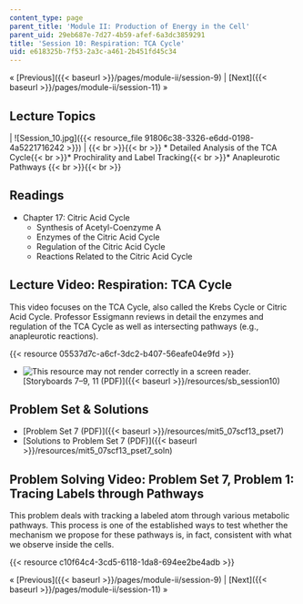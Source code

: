 ```yaml
---
content_type: page
parent_title: 'Module II: Production of Energy in the Cell'
parent_uid: 29eb687e-7d27-4b59-afef-6a3dc3859291
title: 'Session 10: Respiration: TCA Cycle'
uid: e618325b-7f53-2a3c-a461-2b451fd45c34
---
```


« [Previous]({{< baseurl >}}/pages/module-ii/session-9) | [Next]({{< baseurl >}}/pages/module-ii/session-11) »

Lecture Topics
--------------

| ![Session_10.jpg]({{< resource_file 91806c38-3326-e6dd-0198-4a5221716242 >}}) |  {{< br >}}{{< br >}} *   Detailed Analysis of the TCA Cycle{{< br >}}*   Prochirality and Label Tracking{{< br >}}*   Anapleurotic Pathways {{< br >}}{{< br >}}  

Readings
--------

*   Chapter 17: Citric Acid Cycle
    *   Synthesis of Acetyl-Coenzyme A
    *   Enzymes of the Citric Acid Cycle
    *   Regulation of the Citric Acid Cycle
    *   Reactions Related to the Citric Acid Cycle

Lecture Video: Respiration: TCA Cycle
-------------------------------------

This video focuses on the TCA Cycle, also called the Krebs Cycle or Citric Acid Cycle. Professor Essigmann reviews in detail the enzymes and regulation of the TCA Cycle as well as intersecting pathways (e.g., anapleurotic reactions).

{{< resource 05537d7c-a6cf-3dc2-b407-56eafe04e9fd >}}

*   ![This resource may not render correctly in a screen reader.](/images/inacessible.gif)[Storyboards 7–9, 11 (PDF)]({{< baseurl >}}/resources/sb_session10)

Problem Set & Solutions
-----------------------

*   [Problem Set 7 (PDF)]({{< baseurl >}}/resources/mit5_07scf13_pset7)
*   [Solutions to Problem Set 7 (PDF)]({{< baseurl >}}/resources/mit5_07scf13_pset7_soln)

Problem Solving Video: Problem Set 7, Problem 1: Tracing Labels through Pathways
--------------------------------------------------------------------------------

This problem deals with tracking a labeled atom through various metabolic pathways. This process is one of the established ways to test whether the mechanism we propose for these pathways is, in fact, consistent with what we observe inside the cells.

{{< resource c10f64c4-3cd5-6118-1da8-694ee2be4adb >}}

« [Previous]({{< baseurl >}}/pages/module-ii/session-9) | [Next]({{< baseurl >}}/pages/module-ii/session-11) »